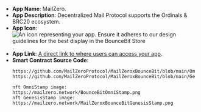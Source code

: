 - **App Name**: MailZero.
- **App Description**: Decentralized Mail Protocol supports the Ordinals & BRC20 ecosystem.
- **App Icon**: ![An icon representing your app. Ensure it adheres to our design guidelines for the best display in the BounceBit Store](https://pbs.twimg.com/profile_images/1677682227365449730/Y2g2he8I_200x200.jpg).
- **App Link**: [A direct link to where users can access your app](https://mailzero.network/).
- **Smart Contract Source Code**: 
  ``` sol
  https://github.com/MailZeroProtocol/MailZeroxBounceBit/blob/main/OmniStamp.sol
  https://github.com/MailZeroProtocol/MailZeroxBounceBit/blob/main/GenesisStamp.sol

  nft OmniStamp image: https://mailzero.network/BounceBitOmniStamp.png
  nft GenesisStamp image: https://mailzero.network/MailZeroxBounceBitGenesisStamp.png
  ```
